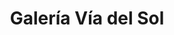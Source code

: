 ---
title: "Galería Vía del Sol"
url: /ciudad-autonoma-de-buenos-aires/galeria-via-del-sol/
shop: Einkaufszentrum
---